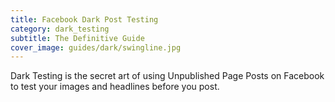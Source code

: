 ```yaml
---
title: Facebook Dark Post Testing
category: dark_testing
subtitle: The Definitive Guide
cover_image: guides/dark/swingline.jpg
---
```


Dark Testing is the secret art of using Unpublished Page Posts on Facebook to test your images and headlines before you post.
